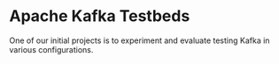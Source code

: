 # Apache Kafka Testbeds
One of our initial projects is to experiment and evaluate testing Kafka in various configurations.
